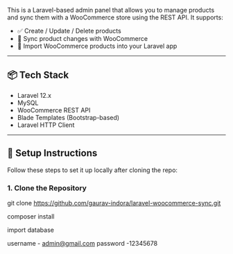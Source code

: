 This is a Laravel-based admin panel that allows you to manage products and sync them with a WooCommerce store using the REST API. It supports:

- ✅ Create / Update / Delete products
- 🔄 Sync product changes with WooCommerce
- 🔁 Import WooCommerce products into your Laravel app

---

## 📦 Tech Stack

- Laravel 12.x
- MySQL
- WooCommerce REST API
- Blade Templates (Bootstrap-based)
- Laravel HTTP Client

---

## 🚀 Setup Instructions

Follow these steps to set it up locally after cloning the repo:

### 1. Clone the Repository

git clone https://github.com/gaurav-indora/laravel-woocommerce-sync.git

composer install

import database 

username - admin@gmail.com
password -12345678